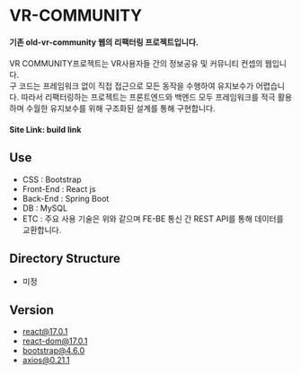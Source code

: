 # VR-COMMUNITY

#### 기존 old-vr-community 웹의 리팩터링 프로젝트입니다.

VR COMMUNITY프로젝트는 VR사용자들 간의 정보공유 및 커뮤니티 컨셉의 웹입니다.  
구 코드는 프레임워크 없이 직접 접근으로 모든 동작을 수행하여 유지보수가 어렵습니다. 따라서 리팩터링하는 프로젝트는 프론트엔드와 백엔드 모두 프레임워크를 적극 활용하며 수월한 유지보수를 위해 구조화된 설계를 통해 구현합니다.

#### Site Link: **build link**

## Use

- CSS : Bootstrap
- Front-End : React js
- Back-End : Spring Boot
- DB : MySQL
- ETC : 주요 사용 기술은 위와 같으며 FE-BE 통신 간 REST API를 통해 데이터를 교환합니다.

## Directory Structure

- 미정

## Version

- react@17.0.1
- react-dom@17.0.1
- bootstrap@4.6.0
- axios@0.21.1
